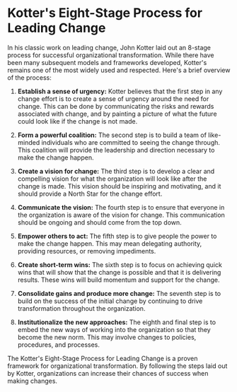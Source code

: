 

# Kotter's Eight-Stage Process for Leading Change
In his classic work on leading change, John Kotter laid out an 8-stage process for successful organizational transformation. While there have been many subsequent models and frameworks developed, Kotter's remains one of the most widely used and respected. Here's a brief overview of the process: 

1. **Establish a sense of urgency:** Kotter believes that the first step in any change effort is to create a sense of urgency around the need for change. This can be done by communicating the risks and rewards associated with change, and by painting a picture of what the future could look like if the change is not made. 
   
2. **Form a powerful coalition:** The second step is to build a team of like-minded individuals who are committed to seeing the change through. This coalition will provide the leadership and direction necessary to make the change happen. 

3. **Create a vision for change:** The third step is to develop a clear and compelling vision for what the organization will look like after the change is made. This vision should be inspiring and motivating, and it should provide a North Star for the change effort. 

4. **Communicate the vision:** The fourth step is to ensure that everyone in the organization is aware of the vision for change. This communication should be ongoing and should come from the top down. 

5. **Empower others to act:** The fifth step is to give people the power to make the change happen. This may mean delegating authority, providing resources, or removing impediments. 

6. **Create short-term wins:** The sixth step is to focus on achieving quick wins that will show that the change is possible and that it is delivering results. These wins will build momentum and support for the change. 

7. **Consolidate gains and produce more change:** The seventh step is to build on the success of the initial change by continuing to drive transformation throughout the organization. 

8. **Institutionalize the new approaches:** The eighth and final step is to embed the new ways of working into the organization so that they become the new norm. This may involve changes to policies, procedures, and processes. 
 
The Kotter's Eight-Stage Process for Leading Change is a proven framework for organizational transformation. By following the steps laid out by Kotter, organizations can increase their chances of success when making changes.